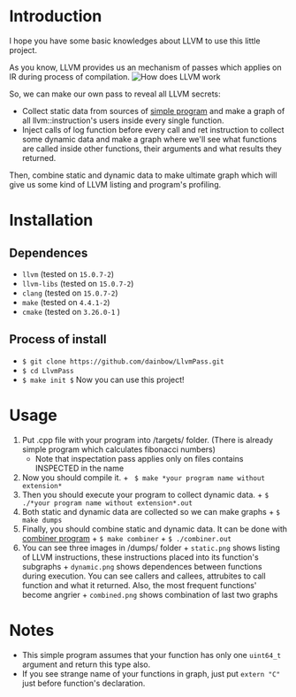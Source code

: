 # Introduction
I hope you have some basic knowledges about LLVM to use this little project.

As you know, LLVM provides us an mechanism of passes which applies on IR during process of compilation. 
![How does LLVM work](https://user-images.githubusercontent.com/26509840/225095862-eb984adc-88e3-4e29-8a9a-6558ce3b9ecd.png)

So, we can make our own pass to reveal all LLVM secrets:
  + Collect static data from sources of [simple program](https://github.com/dainbow/LlvmPass/blob/master/targets/INSPECTED_fibonacci.cpp) and make a graph of all llvm::instruction's users inside every single function.
  + Inject calls of log function before every call and ret instruction to collect some dynamic data and make a graph where we'll see what functions are called inside other functions, their arguments and what results they returned.

Then, combine static and dynamic data to make ultimate graph which will give us some kind of LLVM listing and program's profiling. 

# Installation
## Dependences 
  + ``` llvm ``` (tested on ``` 15.0.7-2 ```) 
  + ``` llvm-libs ``` (tested on ``` 15.0.7-2 ```)
  + ``` clang ``` (tested on ``` 15.0.7-2 ```)
  + ``` make ``` (tested on ``` 4.4.1-2 ```)
  + ``` cmake ``` (tested on ``` 3.26.0-1 ``` )
## Process of install
  + ``` $ git clone https://github.com/dainbow/LlvmPass.git ```
  + ``` $ cd LlvmPass ```
  + ``` $ make init $ ```
Now you can use this project!

# Usage
  1. Put .cpp file with your program into /targets/ folder. (There is already simple program which calculates fibonacci numbers)
      - Note that inspectation pass applies only on files contains INSPECTED in the name
  3. Now you should compile it. 
    + ``` $ make *your program name without extension*```
  4. Then you should execute your program to collect dynamic data.
    + ``` $ ./*your program name without extension*.out ```
  5. Both static and dynamic data are collected so we can make graphs
    + ``` $ make dumps ```
  6. Finally, you should combine static and dynamic data. It can be done with [combiner program](https://github.com/dainbow/LlvmPass/blob/master/targets/combiner.cpp)
    + ``` $ make combiner ```
    + ``` $ ./combiner.out ```
  7. You can see three images in /dumps/ folder
    + ``` static.png ``` shows listing of LLVM instructions, these instructions placed into its function's subgraphs
    + ``` dynamic.png ``` shows dependences between functions during execution. You can see callers and callees, attrubites to call function and what it returned. Also, the most frequent functions' become angrier
    + ``` combined.png ``` shows combination of last two graphs

# Notes
  + This simple program assumes that your function has only one ``` uint64_t ``` argument and return this type also.
  + If you see strange name of your functions in graph, just put ``` extern "C" ``` just before function's declaration.
